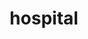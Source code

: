 ---
layout: smileys&emotion
title: hospital
emoji: hospital
permalink: 🏥.html
image: assets/img/3moji/hospital.png
---